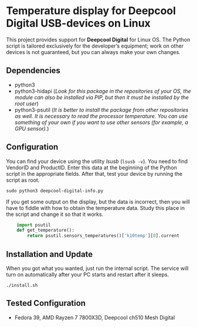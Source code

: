 # Temperature display for Deepcool Digital USB-devices on Linux
This project provides support for **Deepcool Digital** for Linux OS. The Python script is tailored exclusively for the developer’s equipment; work on other devices is not guaranteed, but you can always make your own changes.

## Dependencies
- python3
- python3-hidapi (*Look for this package in the repositories of your OS, the module can also be installed via PIP, but then it must be installed by the root user*)
- python3-psutil (*It is better to install the package from other repositories as well. It is necessary to read the processor temperature. You can use something of your own if you want to use other sensors (for example, a GPU sensor).*)

## Сonfiguration
You can find your device using the utility _lsusb_ (`lsusb -v`). You need to find VendorID and ProductID. Enter this data at the beginning of the Python script in the appropriate fields. After that, test your device by running the script as root.
```shell
sudo python3 deepcool-digital-info.py
```
If you get some output on the display, but the data is incorrect, then you will have to fiddle with how to obtain the temperature data. Study this place in the script and change it so that it works.
```python
    import psutil
    def get_temperature():
        return psutil.sensors_temperatures()['k10temp'][0].current
```

## Installation and Update
When you got what you wanted, just run the internal script. The service will turn on automatically after your PC starts and restart after it sleeps.
```shell
./install.sh
```

## Tested Configuration
- Fedora 39, AMD Rayzen 7 7800X3D, Deepcool ch510 Mesh Digital